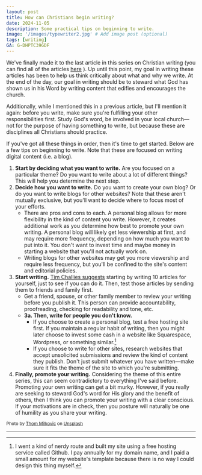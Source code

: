 ```yaml
---
layout: post
title: How can Christians begin writing?
date: 2024-11-05
description: Some practical tips on beginning to write.
image: '/images/typewriter2.jpg' # Add image post (optional)
tags: [writing]
GA: G-DHPTC39GDF
---
```

We've finally made it to the last article in this series on Christian writing (you can find all of the articles [here](https://www.meredithcook.net/tags/#writing) ). Up until this point, my goal in writing these articles has been to help us think critically about what and why we write. At the end of the day, our goal in writing should be to steward what God has shown us in his Word by writing content that edifies and encourages the church. 

Additionally, while I mentioned this in a previous article, but I'll mention it again: before you write, make sure you're fulfilling your other responsibilities first. Study God's word, be involved in your local church—not for the purpose of having something to write, but because these are disciplines all Christians should practice. 

If you've got all these things in order, then it's time to get started. Below are a few tips on beginning to write. Note that these are focused on writing digital content (i.e. a blog).

1. **Start by deciding what you want to write.**  Are you focused on a particular theme? Do you want to write about a lot of different things? This will help you determine the next step.
2. **Decide how you want to write.** Do you want to create your own blog? Or do you want to write blogs for other websites? Note that these aren't mutually exclusive, but you'll want to decide where to focus most of your efforts. 
	* There are pros and cons to each. A personal blog allows for more flexibility in the kind of content you write. However, it creates additional work as you determine how best to promote your own writing. A personal blog will likely get less viewership at first, and may require more frequency, depending on how much you want to put into it. You don't want to invest time and maybe money in starting a website that you'll not actually work on.
	* Writing blogs for other websites may get you more viewership and require less frequency, but you'll be confined to the site's content and editorial policies. 
3. **Start writing.** [Tim Challies suggests](https://www.challies.com/articles/how-to-get-started-with-blogging-in-2020/) starting by writing 10 articles for yourself, just to see if you can do it. Then, test those articles by sending them to friends and family first. 
	- Get a friend, spouse, or other family member to review your writing before you publish it. This person can provide accountability, proofreading, checking for readability and tone, etc. 
	* **3a. Then, write for people you don't know.**
		* If you choose to create a personal blog, test a free hosting site first. If you maintain a regular habit of writing, then you might later choose to invest some cash in a website like Squarespace, Wordpress, or something similar.[^1]
		* If you choose to write for other sites, research websites that accept unsolicited submissions and review the kind of content they publish. Don't just submit whatever you have written—make sure it fits the theme of the site to which you're submitting. 
4. **Finally, promote your writing.** Considering the theme of this entire series, this can seem contradictory to everything I've said before. Promoting your own writing can get a bit murky. However, if you really are seeking to steward God's word for His glory and the benefit of others, then I think you can promote your writing with a clear conscious. If your motivations are in check, then you posture will naturally be one of humility as you share your writing. 

[^1]: I went a kind of nerdy route and built my site using a free hosting service called Github. I pay annually for my domain name, and I paid a small amount for my website's template because there is no way I could design this thing myself. 

<sub>Photo by <a href="https://unsplash.com/@thommilkovic?utm_content=creditCopyText&utm_medium=referral&utm_source=unsplash">Thom Milkovic</a> on <a href="https://unsplash.com/photos/person-using-black-typewriter-FTNGfpYCpGM?utm_content=creditCopyText&utm_medium=referral&utm_source=unsplash">Unsplash</a></sub>

---